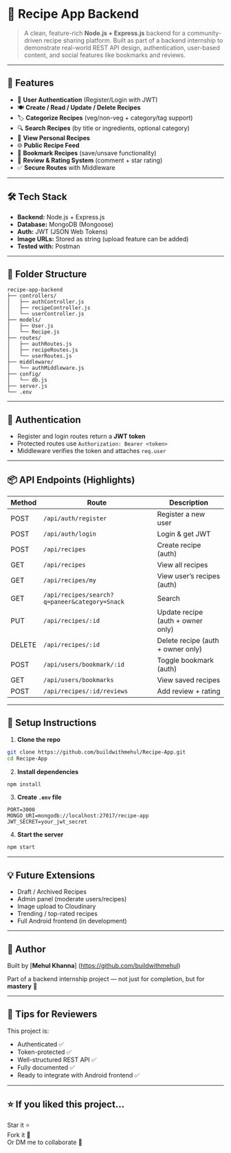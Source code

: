 # 🍲 Recipe App Backend

> A clean, feature-rich **Node.js + Express.js** backend for a community-driven recipe sharing platform. Built as part of a backend internship to demonstrate real-world REST API design, authentication, user-based content, and social features like bookmarks and reviews.

---

## 🚀 Features

- 🔐 **User Authentication** (Register/Login with JWT)
- 🍽️ **Create / Read / Update / Delete Recipes**
- 🏷️ **Categorize Recipes** (veg/non-veg + category/tag support)
- 🔍 **Search Recipes** (by title or ingredients, optional category)
- 👤 **View Personal Recipes**
- 🌐 **Public Recipe Feed**
- 📌 **Bookmark Recipes** (save/unsave functionality)
- 💬 **Review & Rating System** (comment + star rating)
- ✅ **Secure Routes** with Middleware

---

## 🛠️ Tech Stack

- **Backend:** Node.js + Express.js
- **Database:** MongoDB (Mongoose)
- **Auth:** JWT (JSON Web Tokens)
- **Image URLs:** Stored as string (upload feature can be added)
- **Tested with:** Postman

---

## 📁 Folder Structure

```
recipe-app-backend
├── controllers/
│   ├── authController.js
│   ├── recipeController.js
│   └── userController.js
├── models/
│   ├── User.js
│   └── Recipe.js
├── routes/
│   ├── authRoutes.js
│   ├── recipeRoutes.js
│   └── userRoutes.js
├── middleware/
│   └── authMiddleware.js
├── config/
│   └── db.js
├── server.js
└── .env
```

---

## 🔐 Authentication

- Register and login routes return a **JWT token**
- Protected routes use `Authorization: Bearer <token>`
- Middleware verifies the token and attaches `req.user`

---

## 📦 API Endpoints (Highlights)

| Method | Route | Description |
|--------|-------|-------------|
| POST | `/api/auth/register` | Register a new user |
| POST | `/api/auth/login` | Login & get JWT |
| POST | `/api/recipes` | Create recipe (auth) |
| GET | `/api/recipes` | View all recipes |
| GET | `/api/recipes/my` | View user’s recipes (auth) |
| GET | `/api/recipes/search?q=paneer&category=Snack` | Search |
| PUT | `/api/recipes/:id` | Update recipe (auth + owner only) |
| DELETE | `/api/recipes/:id` | Delete recipe (auth + owner only) |
| POST | `/api/users/bookmark/:id` | Toggle bookmark (auth) |
| GET | `/api/users/bookmarks` | View saved recipes |
| POST | `/api/recipes/:id/reviews` | Add review + rating |

---

## 🔧 Setup Instructions

1. **Clone the repo**
```bash
git clone https://github.com/buildwithmehul/Recipe-App.git
cd Recipe-App
```

2. **Install dependencies**
```bash
npm install
```

3. **Create `.env` file**
```env
PORT=3000
MONGO_URI=mongodb://localhost:27017/recipe-app
JWT_SECRET=your_jwt_secret
```

4. **Start the server**
```bash
npm start
```

---

## 💡 Future Extensions

- Draft / Archived Recipes
- Admin panel (moderate users/recipes)
- Image upload to Cloudinary
- Trending / top-rated recipes
- Full Android frontend (in development)

---

## 🤝 Author

Built by [**Mehul Khanna**] (https://github.com/buildwithmehul)  

Part of a backend internship project — not just for completion, but for **mastery** 💪

---

## 🧠 Tips for Reviewers 

This project is:
- Authenticated ✅
- Token-protected ✅
- Well-structured REST API ✅
- Fully documented ✅
- Ready to integrate with Android frontend ✅

---

## ⭐ If you liked this project…

Star it ⭐  
Fork it 🍴  
Or DM me to collaborate 🤝
